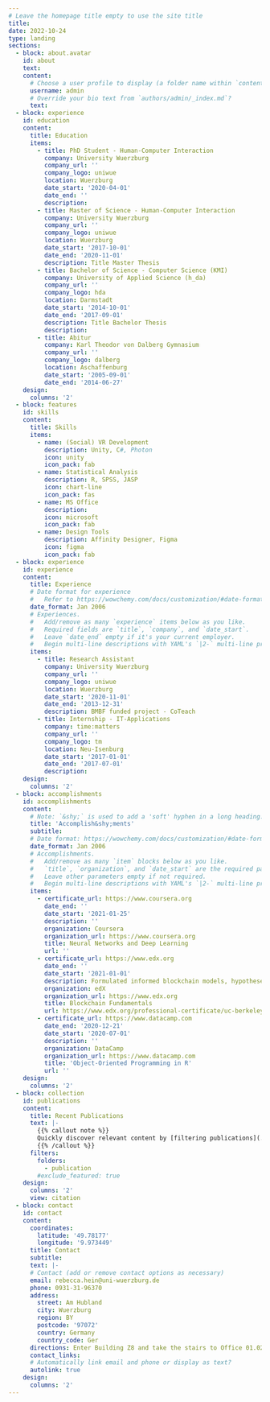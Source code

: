 ```yaml
---
# Leave the homepage title empty to use the site title
title:
date: 2022-10-24
type: landing
sections:
  - block: about.avatar
    id: about
    text:
    content:
      # Choose a user profile to display (a folder name within `content/authors/`)
      username: admin
      # Override your bio text from `authors/admin/_index.md`?
      text: 
  - block: experience
    id: education
    content:
      title: Education
      items:
        - title: PhD Student - Human-Computer Interaction
          company: University Wuerzburg
          company_url: ''
          company_logo: uniwue
          location: Wuerzburg
          date_start: '2020-04-01'
          date_end: ''
          description: 
        - title: Master of Science - Human-Computer Interaction
          company: University Wuerzburg
          company_url: ''
          company_logo: uniwue
          location: Wuerzburg
          date_start: '2017-10-01'
          date_end: '2020-11-01'
          description: Title Master Thesis
        - title: Bachelor of Science - Computer Science (KMI)
          company: University of Applied Science (h_da)
          company_url: ''
          company_logo: hda
          location: Darmstadt
          date_start: '2014-10-01'
          date_end: '2017-09-01'
          description: Title Bachelor Thesis
          description: 
        - title: Abitur
          company: Karl Theodor von Dalberg Gymnasium
          company_url: ''
          company_logo: dalberg
          location: Aschaffenburg
          date_start: '2005-09-01'
          date_end: '2014-06-27'
    design:
      columns: '2'
  - block: features
    id: skills
    content:
      title: Skills
      items:
        - name: (Social) VR Development
          description: Unity, C#, Photon
          icon: unity
          icon_pack: fab
        - name: Statistical Analysis
          description: R, SPSS, JASP
          icon: chart-line
          icon_pack: fas
        - name: MS Office
          description: 
          icon: microsoft
          icon_pack: fab
        - name: Design Tools
          description: Affinity Designer, Figma
          icon: figma
          icon_pack: fab
  - block: experience
    id: experience
    content:
      title: Experience
      # Date format for experience
      #   Refer to https://wowchemy.com/docs/customization/#date-format
      date_format: Jan 2006
      # Experiences.
      #   Add/remove as many `experience` items below as you like.
      #   Required fields are `title`, `company`, and `date_start`.
      #   Leave `date_end` empty if it's your current employer.
      #   Begin multi-line descriptions with YAML's `|2-` multi-line prefix.
      items:
        - title: Research Assistant
          company: University Wuerzburg
          company_url: ''
          company_logo: uniwue
          location: Wuerzburg
          date_start: '2020-11-01'
          date_end: '2013-12-31'
          description: BMBF funded project - CoTeach
        - title: Internship - IT-Applications
          company: time:matters
          company_url: ''
          company_logo: tm
          location: Neu-Isenburg
          date_start: '2017-01-01'
          date_end: '2017-07-01'
          description: 
    design:
      columns: '2'
  - block: accomplishments
    id: accomplishments
    content:
      # Note: `&shy;` is used to add a 'soft' hyphen in a long heading.
      title: 'Accomplish&shy;ments'
      subtitle:
      # Date format: https://wowchemy.com/docs/customization/#date-format
      date_format: Jan 2006
      # Accomplishments.
      #   Add/remove as many `item` blocks below as you like.
      #   `title`, `organization`, and `date_start` are the required parameters.
      #   Leave other parameters empty if not required.
      #   Begin multi-line descriptions with YAML's `|2-` multi-line prefix.
      items:
        - certificate_url: https://www.coursera.org
          date_end: ''
          date_start: '2021-01-25'
          description: ''
          organization: Coursera
          organization_url: https://www.coursera.org
          title: Neural Networks and Deep Learning
          url: ''
        - certificate_url: https://www.edx.org
          date_end: ''
          date_start: '2021-01-01'
          description: Formulated informed blockchain models, hypotheses, and use cases.
          organization: edX
          organization_url: https://www.edx.org
          title: Blockchain Fundamentals
          url: https://www.edx.org/professional-certificate/uc-berkeleyx-blockchain-fundamentals
        - certificate_url: https://www.datacamp.com
          date_end: '2020-12-21'
          date_start: '2020-07-01'
          description: ''
          organization: DataCamp
          organization_url: https://www.datacamp.com
          title: 'Object-Oriented Programming in R'
          url: ''
    design:
      columns: '2'
  - block: collection
    id: publications
    content:
      title: Recent Publications
      text: |-
        {{% callout note %}}
        Quickly discover relevant content by [filtering publications](./publication/).
        {{% /callout %}}
      filters:
        folders:
          - publication
        #exclude_featured: true
    design:
      columns: '2'
      view: citation
  - block: contact
    id: contact
    content:
      coordinates:
        latitude: '49.78177'
        longitude: '9.973449'
      title: Contact
      subtitle:
      text: |-
      # Contact (add or remove contact options as necessary)
      email: rebecca.hein@uni-wuerzburg.de
      phone: 0931-31-96370
      address:
        street: Am Hubland
        city: Wuerzburg
        region: BY
        postcode: '97072'
        country: Germany
        country_code: Ger
      directions: Enter Building Z8 and take the stairs to Office 01.028 on Floor 1
      contact_links:
      # Automatically link email and phone or display as text?
      autolink: true
    design:
      columns: '2'
---
```

